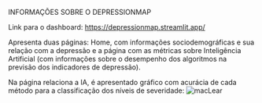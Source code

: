 INFORMAÇÕES SOBRE O DEPRESSIONMAP 

Link para o dashboard: https://depressionmap.streamlit.app/

Apresenta duas páginas: Home, com informações sociodemográficas e sua relação com a depressão e a página com as métricas sobre Inteligência Artificial (com informações sobre o desempenho dos algoritmos na previsão dos indicadores de depressão).



Na página relaciona a IA, é apresentado gráfico com acurácia de cada método para a classificação dos níveis de severidade:
![macLear]([https://i.ibb.co/QFVdd7p/macLear.png](https://ibb.co/dDPTS0g))


